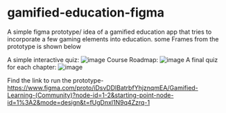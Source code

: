 # gamified-education-figma
A simple figma prototype/ idea of a gamified education app that tries to incorporate a few gaming elements into education.
some Frames from the prototype is shown below

A simple interactive quiz:
![image](https://github.com/krishnapani/gamified-education-figma/assets/113685864/508998d5-2bdf-46b9-8a22-20477b5e8b1d) 
Course Roadmap:
![image](https://github.com/krishnapani/gamified-education-figma/assets/113685864/f87246c7-9b1a-4cb4-be3f-a9aef16b68d9)
A final quiz for each chapter:
![image](https://github.com/krishnapani/gamified-education-figma/assets/113685864/1a693372-aa39-4eec-b868-2b6a2177c24c)


Find the link to run the prototype-  https://www.figma.com/proto/iDsvDDlBatrbfYhjznqmEA/Gamified-Learning-(Community)?node-id=1-2&starting-point-node-id=1%3A2&mode=design&t=fUgDnxl1N9q4Zzrq-1

